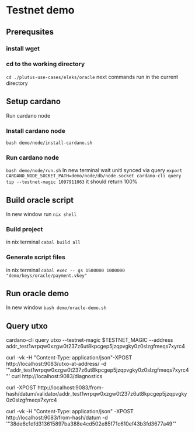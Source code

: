 # Testnet demo


## Prerequsites

### install wget
### cd to the working directory 
`cd ./plutus-use-cases/eleks/oracle` 
next commands run in the current directory

## Setup cardano
Run cardano node
### Install cardano node
`bash demo/node/install-cardano.sh`
### Run cardano node
`bash demo/node/run.sh`
In new terminal wait unitl synced via query 
`
export CARDANO_NODE_SOCKET_PATH=demo/node/db/node.socket
cardano-cli query tip --testnet-magic 1097911063
`
it should return 100%

## Build oracle script

In new window run `nix shell`
### Build project 
in nix terminal
`cabal build all`

### Generate script files
in nix terminal
`cabal exec -- gs 1500000 1000000 "demo/keys/oracle/payment.vkey"`

## Run oracle demo
In new window
`bash demo/oracle-demo.sh`


## Query utxo


cardano-cli query utxo --testnet-magic $TESTNET_MAGIC --address addr_test1wrpqw0xzgw0t237z6ut8kpcgep5jzqpvgky0z0slzgfmeqs7xyrc4

curl -vk -H "Content-Type: application/json"-XPOST http://localhost:9083/utxo-at-address/ -d '"addr_test1wrpqw0xzgw0t237z6ut8kpcgep5jzqpvgky0z0slzgfmeqs7xyrc4"'
curl http://localhost:9083/diagnostics

curl -XPOST http://localhost:9083/from-hash/datum/validator/addr_test1wrpqw0xzgw0t237z6ut8kpcgep5jzqpvgky0z0slzgfmeqs7xyrc4


curl -vk -H "Content-Type: application/json" -XPOST http://localhost:9083/from-hash/datum -d '"38de6c1dfd313615897ba388e4cd502e85f71c610ef43b3fd3677a49"'